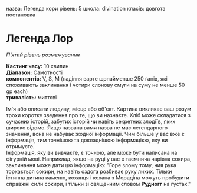назва: Легенда кори рівень: 5 школа: divination класів: довгота постановка

# Легенда Лор
_П’ятий рівень розмежування_

**Кастинг часу:** 10 хвилин    
**Діапазон:** Самотності    
**компонентів:** V, S, М (падіння варте щонайменше 250 ґанів, які споживають заклинання і чотири слонову смуги на суму не менше 50 gp each)    
**тривалість:** миттєві

Ім'я або описати людину, місце або об'єкт. Картина викликає ваш розум трохи коротке зведення про те, що ви назнаєте. Хліб може складатися з сучасних історій, забутих історій чи навіть секретних злодіїв, яких широко відомо. Якщо названа вами назва не має легендарного значення, вона не набуває жодної інформації. Чим більше у вас вже є інформація, тим точнішою та докладнішою інформацією, яку ви отримуєте.    
Інформація, яку ви вивчаєте, є точною, але може бути написана на фігурній мові. Наприклад, якщо на руці у вас є таємнича чарівна сокира, заклинання може дати цю інформацію: "Горе злому тому, чия рука торкається сокири, на навіть оздога розбиває руку лихих. Тільки істинна дитина каменю, коханця і кохана з Морадіна можуть пробудити справжні сили сокири, і тільки зі священним словом **Рудногг** на густах."